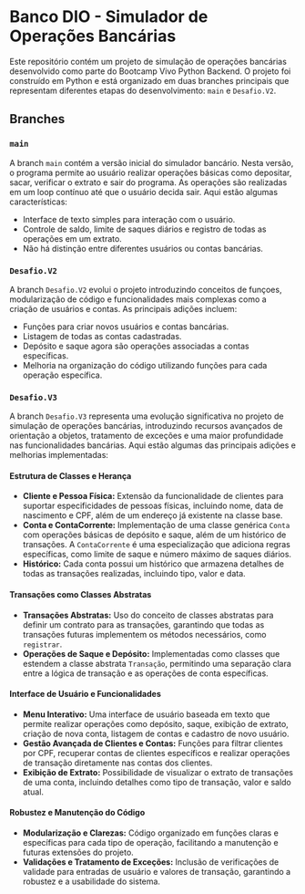 # Banco DIO - Simulador de Operações Bancárias

Este repositório contém um projeto de simulação de operações bancárias desenvolvido como parte do Bootcamp Vivo Python Backend. O projeto foi construído em Python e está organizado em duas branches principais que representam diferentes etapas do desenvolvimento: `main` e `Desafio.V2`.

## Branches

### `main`

A branch `main` contém a versão inicial do simulador bancário. Nesta versão, o programa permite ao usuário realizar operações básicas como depositar, sacar, verificar o extrato e sair do programa. As operações são realizadas em um loop contínuo até que o usuário decida sair. Aqui estão algumas características:

- Interface de texto simples para interação com o usuário.
- Controle de saldo, limite de saques diários e registro de todas as operações em um extrato.
- Não há distinção entre diferentes usuários ou contas bancárias.

### `Desafio.V2`

A branch `Desafio.V2` evolui o projeto introduzindo conceitos de funçoes, modularização de código e funcionalidades mais complexas como a criação de usuários e contas. As principais adições incluem:

- Funções para criar novos usuários e contas bancárias.
- Listagem de todas as contas cadastradas.
- Depósito e saque agora são operações associadas a contas específicas.
- Melhoria na organização do código utilizando funções para cada operação específica.

### `Desafio.V3`

A branch `Desafio.V3` representa uma evolução significativa no projeto de simulação de operações bancárias, introduzindo recursos avançados de orientação a objetos, tratamento de exceções e uma maior profundidade nas funcionalidades bancárias. Aqui estão algumas das principais adições e melhorias implementadas:

#### Estrutura de Classes e Herança

- **Cliente e Pessoa Física:** Extensão da funcionalidade de clientes para suportar especificidades de pessoas físicas, incluindo nome, data de nascimento e CPF, além de um endereço já existente na classe base.
- **Conta e ContaCorrente:** Implementação de uma classe genérica `Conta` com operações básicas de depósito e saque, além de um histórico de transações. A `ContaCorrente` é uma especialização que adiciona regras específicas, como limite de saque e número máximo de saques diários.
- **Histórico:** Cada conta possui um histórico que armazena detalhes de todas as transações realizadas, incluindo tipo, valor e data.

#### Transações como Classes Abstratas

- **Transações Abstratas:** Uso do conceito de classes abstratas para definir um contrato para as transações, garantindo que todas as transações futuras implementem os métodos necessários, como `registrar`.
- **Operações de Saque e Depósito:** Implementadas como classes que estendem a classe abstrata `Transação`, permitindo uma separação clara entre a lógica de transação e as operações de conta específicas.

#### Interface de Usuário e Funcionalidades

- **Menu Interativo:** Uma interface de usuário baseada em texto que permite realizar operações como depósito, saque, exibição de extrato, criação de nova conta, listagem de contas e cadastro de novo usuário.
- **Gestão Avançada de Clientes e Contas:** Funções para filtrar clientes por CPF, recuperar contas de clientes específicos e realizar operações de transação diretamente nas contas dos clientes.
- **Exibição de Extrato:** Possibilidade de visualizar o extrato de transações de uma conta, incluindo detalhes como tipo de transação, valor e saldo atual.

#### Robustez e Manutenção do Código

- **Modularização e Clarezas:** Código organizado em funções claras e específicas para cada tipo de operação, facilitando a manutenção e futuras extensões do projeto.
- **Validações e Tratamento de Exceções:** Inclusão de verificações de validade para entradas de usuário e valores de transação, garantindo a robustez e a usabilidade do sistema.
